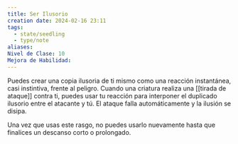 ```yaml
---
title: Ser Ilusorio
creation date: 2024-02-16 23:11
tags:
  - state/seedling
  - type/note
aliases: 
Nivel de Clase: 10
Mejora de Habilidad:
---
```

Puedes crear una copia ilusoria de ti mismo como una reacción instantánea, casi instintiva, frente al peligro. Cuando una criatura realiza una [[tirada de ataque]] contra ti, puedes usar tu reacción para
interponer el duplicado ilusorio entre el atacante y tú. El ataque falla automáticamente y la ilusión se disipa.

Una vez que usas este rasgo, no puedes usarlo nuevamente hasta que finalices un descanso corto o prolongado.

